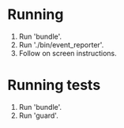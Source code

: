 Running
==========================
1) Run 'bundle'.
2) Run './bin/event_reporter'.
3) Follow on screen instructions.

Running tests
==========================
1) Run 'bundle'.
2) Run 'guard'.
